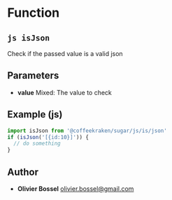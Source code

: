 
# Function


## ```js isJson ```


Check if the passed value is a valid json

## Parameters

- **value**  Mixed: The value to check



## Example (js)

```js
import isJson from '@coffeekraken/sugar/js/is/json'
if (isJson('[{id:10}]')) {
  // do something
}
```


## Author
- **Olivier Bossel** <a href="mailto:olivier.bossel@gmail.com">olivier.bossel@gmail.com</a> 



